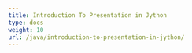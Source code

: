 ```yaml
---
title: Introduction To Presentation in Jython
type: docs
weight: 10
url: /java/introduction-to-presentation-in-jython/
---
```


